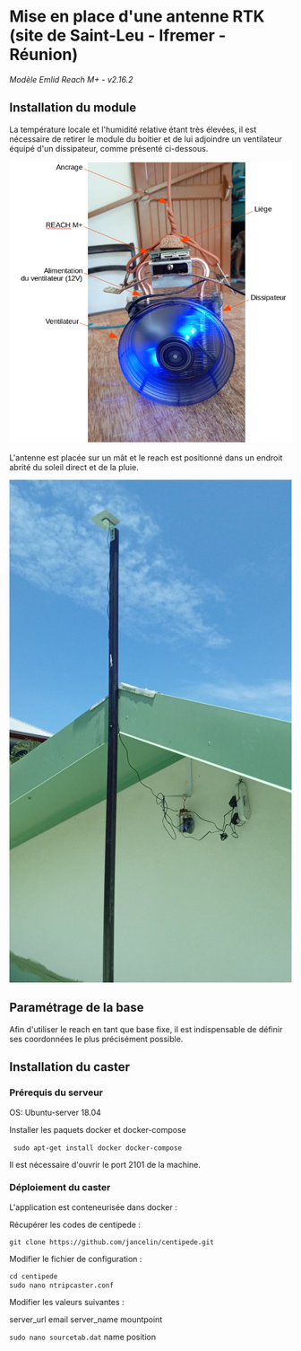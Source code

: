 # Mise en place d'une antenne RTK (site de Saint-Leu - Ifremer - Réunion)

*Modèle Emlid Reach M+ - v2.16.2*

## Installation du module

La température locale et l'humidité relative étant très élevées, il est nécessaire de retirer le module du boitier et de lui adjoindre un ventilateur équipé d'un dissipateur, comme présenté ci-dessous.

<center><img src="../docs/images/reach_fan.png"></center>

L'antenne est placée sur un mât et le reach est positionné dans un endroit abrité du soleil direct et de la pluie.

<center><img src="../docs/images/reach_roof.jpg"></center>

## Paramétrage de la base

Afin d'utiliser le reach en tant que base fixe, il est indispensable de définir ses coordonnées le plus précisément possible.

## Installation du caster

### Prérequis du serveur

OS: Ubuntu-server 18.04

Installer les paquets docker et docker-compose

``` sudo apt-get install docker docker-compose```

Il est nécessaire d'ouvrir le port 2101 de la machine.

### Déploiement du caster

L'application est conteneurisée dans docker :

Récupérer les codes de centipede :

``` 
git clone https://github.com/jancelin/centipede.git 
```

Modifier le fichier de configuration :

```
cd centipede 
sudo nano ntripcaster.conf 
```

Modifier les valeurs suivantes :

server_url
 email
 server_name
 mountpoint

```sudo nano sourcetab.dat```
 name
 position
 

